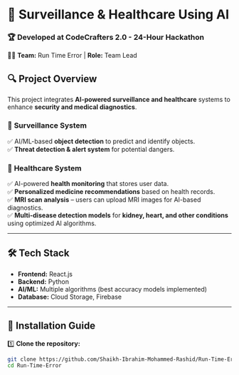 # 🚀 Surveillance & Healthcare Using AI  

### 🏆 Developed at **CodeCrafters 2.0 - 24-Hour Hackathon**  
👨‍💻 **Team:** Run Time Error | **Role:** Team Lead  

## 🔍 Project Overview  
This project integrates **AI-powered surveillance and healthcare** systems to enhance **security and medical diagnostics**.  

### 🔹 **Surveillance System**  
✅ AI/ML-based **object detection** to predict and identify objects.  
✅ **Threat detection & alert system** for potential dangers.  

### 🔹 **Healthcare System**  
✅ AI-powered **health monitoring** that stores user data.  
✅ **Personalized medicine recommendations** based on health records.  
✅ **MRI scan analysis** – users can upload MRI images for AI-based diagnostics.  
✅ **Multi-disease detection models** for **kidney, heart, and other conditions** using optimized AI algorithms.  

---

## 🛠 Tech Stack  
- **Frontend:** React.js  
- **Backend:** Python  
- **AI/ML:** Multiple algorithms (best accuracy models implemented)  
- **Database:** Cloud Storage, Firebase  

---

## 🚀 Installation Guide  

1️⃣ **Clone the repository:**  
```bash
git clone https://github.com/Shaikh-Ibrahim-Mohammed-Rashid/Run-Time-Error.git
cd Run-Time-Error
